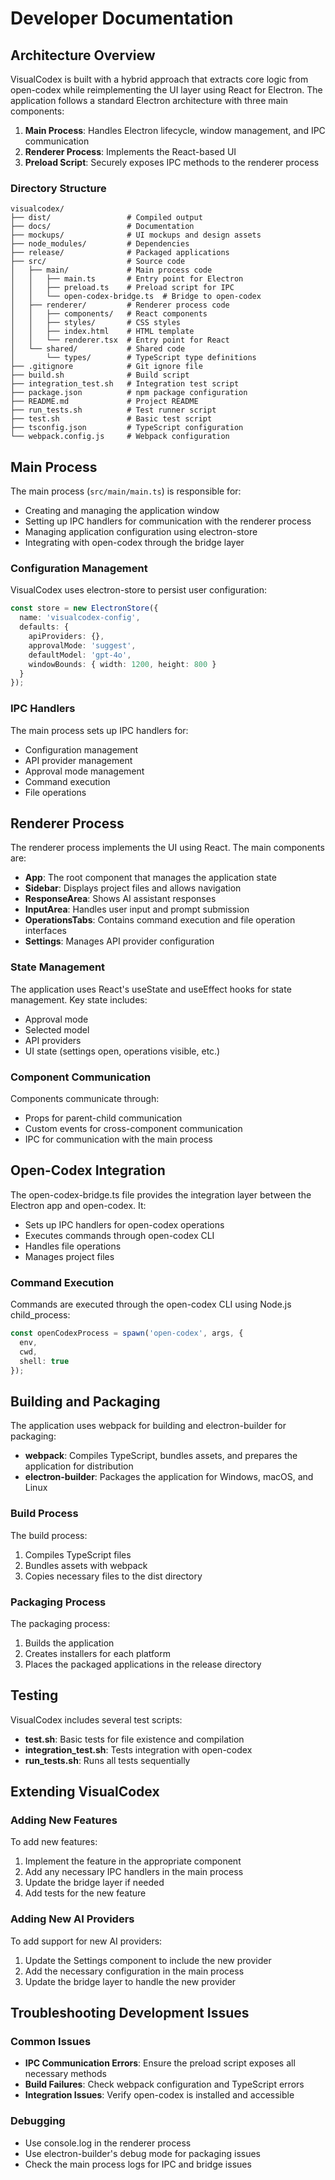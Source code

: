 # Developer Documentation

## Architecture Overview

VisualCodex is built with a hybrid approach that extracts core logic from open-codex while reimplementing the UI layer using React for Electron. The application follows a standard Electron architecture with three main components:

1. **Main Process**: Handles Electron lifecycle, window management, and IPC communication
2. **Renderer Process**: Implements the React-based UI
3. **Preload Script**: Securely exposes IPC methods to the renderer process

### Directory Structure

```
visualcodex/
├── dist/                 # Compiled output
├── docs/                 # Documentation
├── mockups/              # UI mockups and design assets
├── node_modules/         # Dependencies
├── release/              # Packaged applications
├── src/                  # Source code
│   ├── main/             # Main process code
│   │   ├── main.ts       # Entry point for Electron
│   │   ├── preload.ts    # Preload script for IPC
│   │   └── open-codex-bridge.ts  # Bridge to open-codex
│   ├── renderer/         # Renderer process code
│   │   ├── components/   # React components
│   │   ├── styles/       # CSS styles
│   │   ├── index.html    # HTML template
│   │   └── renderer.tsx  # Entry point for React
│   └── shared/           # Shared code
│       └── types/        # TypeScript type definitions
├── .gitignore            # Git ignore file
├── build.sh              # Build script
├── integration_test.sh   # Integration test script
├── package.json          # npm package configuration
├── README.md             # Project README
├── run_tests.sh          # Test runner script
├── test.sh               # Basic test script
├── tsconfig.json         # TypeScript configuration
└── webpack.config.js     # Webpack configuration
```

## Main Process

The main process (`src/main/main.ts`) is responsible for:

- Creating and managing the application window
- Setting up IPC handlers for communication with the renderer process
- Managing application configuration using electron-store
- Integrating with open-codex through the bridge layer

### Configuration Management

VisualCodex uses electron-store to persist user configuration:

```typescript
const store = new ElectronStore({
  name: 'visualcodex-config',
  defaults: {
    apiProviders: {},
    approvalMode: 'suggest',
    defaultModel: 'gpt-4o',
    windowBounds: { width: 1200, height: 800 }
  }
});
```

### IPC Handlers

The main process sets up IPC handlers for:

- Configuration management
- API provider management
- Approval mode management
- Command execution
- File operations

## Renderer Process

The renderer process implements the UI using React. The main components are:

- **App**: The root component that manages the application state
- **Sidebar**: Displays project files and allows navigation
- **ResponseArea**: Shows AI assistant responses
- **InputArea**: Handles user input and prompt submission
- **OperationsTabs**: Contains command execution and file operation interfaces
- **Settings**: Manages API provider configuration

### State Management

The application uses React's useState and useEffect hooks for state management. Key state includes:

- Approval mode
- Selected model
- API providers
- UI state (settings open, operations visible, etc.)

### Component Communication

Components communicate through:

- Props for parent-child communication
- Custom events for cross-component communication
- IPC for communication with the main process

## Open-Codex Integration

The open-codex-bridge.ts file provides the integration layer between the Electron app and open-codex. It:

- Sets up IPC handlers for open-codex operations
- Executes commands through open-codex CLI
- Handles file operations
- Manages project files

### Command Execution

Commands are executed through the open-codex CLI using Node.js child_process:

```typescript
const openCodexProcess = spawn('open-codex', args, {
  env,
  cwd,
  shell: true
});
```

## Building and Packaging

The application uses webpack for building and electron-builder for packaging:

- **webpack**: Compiles TypeScript, bundles assets, and prepares the application for distribution
- **electron-builder**: Packages the application for Windows, macOS, and Linux

### Build Process

The build process:

1. Compiles TypeScript files
2. Bundles assets with webpack
3. Copies necessary files to the dist directory

### Packaging Process

The packaging process:

1. Builds the application
2. Creates installers for each platform
3. Places the packaged applications in the release directory

## Testing

VisualCodex includes several test scripts:

- **test.sh**: Basic tests for file existence and compilation
- **integration_test.sh**: Tests integration with open-codex
- **run_tests.sh**: Runs all tests sequentially

## Extending VisualCodex

### Adding New Features

To add new features:

1. Implement the feature in the appropriate component
2. Add any necessary IPC handlers in the main process
3. Update the bridge layer if needed
4. Add tests for the new feature

### Adding New AI Providers

To add support for new AI providers:

1. Update the Settings component to include the new provider
2. Add the necessary configuration in the main process
3. Update the bridge layer to handle the new provider

## Troubleshooting Development Issues

### Common Issues

- **IPC Communication Errors**: Ensure the preload script exposes all necessary methods
- **Build Failures**: Check webpack configuration and TypeScript errors
- **Integration Issues**: Verify open-codex is installed and accessible

### Debugging

- Use console.log in the renderer process
- Use electron-builder's debug mode for packaging issues
- Check the main process logs for IPC and bridge issues
